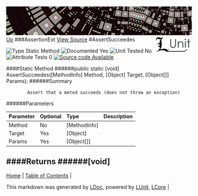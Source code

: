 ![](../Content/LUnit-banner-small.png "")
[<img align="right" src="../Content/LUnit-logo-small.png">](../../README.md)
[Up](AssertionExt.md)
###AssertionExt
[View Source](AssertionExt.md)
#AssertSucceedes

![Type Static Method](http://b.repl.ca/v1/Type-Static%20Method-lightgrey.png "") ![Documented Yes](http://b.repl.ca/v1/Documented-Yes-brightgreen.png "") ![Unit Tested No](http://b.repl.ca/v1/Unit%20Tested-No-lightgrey.png "") ![Attribute Tests 0](http://b.repl.ca/v1/Attribute%20Tests-0-lightgrey.png "") [![Source code Available](http://b.repl.ca/v1/Source%20code-Available-brightgreen.png "")](AssertionExt.md)

####Static Method
######public static [void] AssertSucceedes([MethodInfo] Method, [Object] Target, [Object[]] Params);
######Summary

            Assert that a metod succeeds (does not throw an exception)
            
######Parameters

Parameter | Optional | Type | Description
:---  | :---  | :---  | :--- 
Method | No | [MethodInfo] | 
Target | Yes | [Object] | 
Params | Yes | [Object[]] | 

####Returns
######[void]
---

[Home](../../README.md) | [Table of Contents](../../TableOfContents.md) | 


This markdown was generated by [LDoc](https://github.com/CodeSingularity/LDoc), powered by [LUnit](https://github.com/CodeSingularity/LUnit), [LCore](https://github.com/CodeSingularity/LCore) | 

